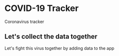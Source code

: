 # COVID-19 Tracker

Coronavirus tracker

## Let's collect the data together

Let's fight this virus together by adding data to the app
